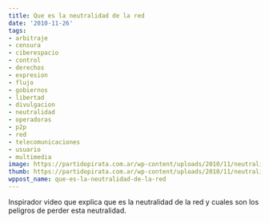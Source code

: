 ```yaml
---
title: Que es la neutralidad de la red
date: '2010-11-26'
tags:
- arbitraje
- censura
- ciberespacio
- control
- derechos
- expresion
- flujo
- gobiernos
- libertad
- divulgacion
- neutralidad
- operadoras
- p2p
- red
- telecomunicaciones
- usuario
- multimedia
image: https://partidopirata.com.ar/wp-content/uploads/2010/11/neutralidad-de-la-red.jpg
thumb: https://partidopirata.com.ar/wp-content/uploads/2010/11/neutralidad-de-la-red.jpg
wppost_name: que-es-la-neutralidad-de-la-red
---
```


Inspirador video que explica que es la neutralidad de la red y cuales son los peligros de perder esta neutralidad.

<object width="640" height="385" classid="clsid:d27cdb6e-ae6d-11cf-96b8-444553540000" codebase="http://download.macromedia.com/pub/shockwave/cabs/flash/swflash.cab#version=6,0,40,0"><param name="allowFullScreen" value="true" /><param name="allowscriptaccess" value="always" /><param name="src" value="http://www.youtube.com/v/jvEOFGvvC2U?fs=1&amp;hl=es_ES" /><param name="allowfullscreen" value="true" /><embed width="640" height="385" type="application/x-shockwave-flash" src="http://www.youtube.com/v/jvEOFGvvC2U?fs=1&amp;hl=es_ES" allowFullScreen="true" allowscriptaccess="always" allowfullscreen="true" /></object>
